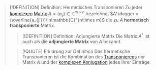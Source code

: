 > [!DEFINITION] Definition: Hermetisches Transponieren
> Zu jeder [komplexen](../../../Komplexe%20Zahlen/Komplexe%20Zahlen.md) [Matrix](../Matrix.md) $A = (a_{ij})\in\mathbb{C}^{m\times n}$ bezeichnet $A^\dagger = (\overline{a_{ji}})\in\mathbb{C}^{n\times m}$ die zu $A$ **hermetisch transponierte** Matrix.
> > [!DEFINITION] Definition: Adjungierte Matrix
> > Die Matrix $A^\dagger$ ist auch als die **adjungierte Matrix** von $A$ bekannt.
>
> > [!QUOTE] Erklärung zur Definition
> > Das hermetische Transponieren ist die Kombination des [Transponierens](Transponieren.md) der Matrix $A$ und der [komplexen Konjugation](../../../Komplexe%20Zahlen/komplexe%20Konjugation/Komplexe%20Konjugation.md) jedes ihrer Einträge.